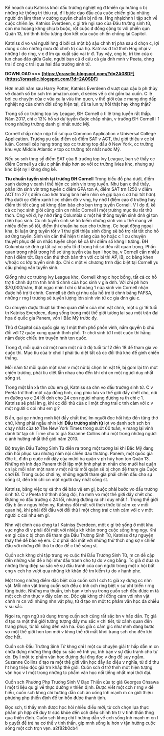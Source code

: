 
 
Kế hoạch cứu Katniss khỏi đấu trường nghiệt ng đ khiến qu hương c bị những kẻ thống trị thiu rụi, đ l bước dạo đầu của cuộc chiến giữa những người dn lầm than v cường quyền chuẩn bị nổ ra. Hng nhạichnh l tập sch về cuộc chiến ấy. Katniss Everdeen, c gi trẻ ngi sao của Đấu trường sinh tử, con mo hoang khng chịu b buộc, rốt cuộc đ đồng cộng tc với phiến qun Quận 13, trở thnh biểu tượng đon kết của cuộc chiến chống lại Capitol.
 
Katniss đ vo vai người hng đ bởi cả một bộ sậu chnh trị pha sau đ chọn c, lợi dụng c cho những mưu đồ chnh trị của họ. Katniss đ trở thnh Hng nhại v những l do ring, v c đ lm qu xuất sắc vai tr đ. Tuy vậy, cng lc, tri tim của c lun chao đảo giữa Gale, người bạn cũ đ cứu cả gia đnh mnh v Peeta, chng trai đ cng c trải qua hai đấu trường sinh tử.
 
**DOWNLOAD >>> [https://oraselic.blogspot.com/?d=2A0SDF](https://oraselic.blogspot.com/?d=2A0SDF)**


 
Hơn mười năm sau Harry Potter, Katniss Everdeen đ vượt qua cậu b ph thủy về doanh số bn sch trn amazon.com, d series về c chỉ gồm ba cuốn. C lẽ bởi cu chuyện của c vừa xa lạ vừa thn quen, v thế giới của c mang dng dấp nghiệt ng của chnh đời sống hiện tại, để ta lun tự hỏi thật hay khng thật?
 
Trong số cc trường top Ivy League, ĐH Cornell c tỉ lệ trng tuyển rất thấp. Năm 2017, chỉ c 13% hồ sơ dự tuyển được chấp nhận, v trường ĐH Cornell l 1 trong những trường danh gi nhất nước Mỹ.
 
Cornell chấp nhận nộp hồ sơ qua Common Application v Universal College Application. Trường yu cầu điểm cả điểm SAT v ACT, thư giới thiệu v cc bi luận. Cornell xếp hạng trong top cc trường top đầu ở New York, cc trường khu vực Middle Atlantic v top cc trường tốt nhất nước Mỹ.
 
Nếu so snh thng số điểm SAT của 8 trường top Ivy League, bạn sẽ thấy cc điểm Cornell yu cầu c phần thấp hơn so với cc trường Ivies khc, nhưng sự khc biệt ny l khng đng kể.
 
**Tiu chuẩn tuyển sinh tại trường ĐH Cornell** Trong biểu đồ pha dưới, điểm xanh dương v xanh l thể hiện cc sinh vin trng tuyển. Như bạn c thể thấy, phần lớn sinh vin trng tuyển c điểm GPA ton A, điểm SAT trn 1250 v điểm ACT trn 27 ( điểm cao hơn trung bnh hiển nhin sẽ gip bạn c cơ hội tốt hơn). Pha dưới cc điểm xanh l cc chấm đỏ v vng, hy nhớ l điểm cao ở trường hay điểm thi tốt cũng sẽ khng đảm bảo cho bạn trng tuyển Cornell. V l do đ, kể cả cc học sinh giỏi cũng cần cn nhắc Cornell l một trường mục tiu rất thử thch. Cng với đ, hy nhớ rằng Columbia c một hệ thống tuyển sinh đnh gi ton diện học sinh. Cc nh tuyển sinh sẽ tm kiếm những sinh vin c thể mang về nhiều điểm số tốt, điểm thi chuẩn ha cao cho trường. Cc hoạt động ngoại kha, bi luận ứng tuyển tốt v 1 thư giới thiệu sinh động sẽ bổ trợ rất tốt cho hồ sơ ứng tuyển. Sinh vin cần thể hiện ti năng của họ hoặc c 1 cu chuyện thuyết phục để cn nhắc tuyển chọn kể cả khi điểm số khng l tưởng. ĐH Columbia sẽ đnh gi tất cả cc yếu tố đ trong hồ sơ đều rất quan trọng. Phần quan trọng nhất trong hồ sơ ứng tuyển của bạn l học bạ, v Cornell cần nhiều hơn l điểm tốt. Bạn cần thử thch bản thn với cc bi thi AP, IB, cc bằng khen v/hoặc cc lớp tuyển sinh đp. Chỉ c một vi chương trnh đặc biệt tại Cornell yu cầu phỏng vấn tuyển sinh.
 
Giống như cc trường Ivy League khc, Cornell khng c học bổng, tất cả cc hỗ trợ ti chnh dự trn tnh hnh ti chnh của học sinh v gia đnh. Với chi ph hơn $70,000/năm, thật ngạc nhin l chỉ c khoảng 1 nửa sinh vin Cornell nhận được hỗ trợ ti chnh. Cornell sẽ đnh gi nhu cầu hỗ trợ ti chnh bằng FAFSA, những r rng l trường sẽ tuyển lượng lớn sinh vin từ cc gia đnh giu c.

Cu chuyện được thuật lại theo quan điểm của nhn vật chnh, một c gi 16 tuổi tn Katniss Everdeen, đang sống trong một thế giới tương lai sau một trận đại họa ở quốc gia Panem, vốn l Bắc Mỹ trước đy.
 
Thủ đ Capitol của quốc gia ny l một thnh phố phồn vinh, nắm quyền b chủ đối với 12 quận xung quanh thnh phố. Tr chơi sinh tử l một cuộc thi hằng năm được chiếu trn truyền hnh ton quốc.
 
Trong đ, mỗi quận cử một nam một nữ ở độ tuổi từ 12 đến 18 để tham gia vo cuộc thi. Mục tiu của tr chơi l phải tiu diệt tất cả cc đối thủ khc để ginh chiến thắng.
 
Mỗi năm từ mỗi quận một nam v một nữ bị chọn lm vật tế, bị gom lại trn một chiến trường, phải tiu diệt lẫn nhau cho đến khi chỉ cn một người duy nhất sống st.
 
Trong một lần xả thn cứu em gi, Katniss sa chn vo đấu trường sinh tử. C v Peeta trở thnh một cặp đồng hnh, cng phiu lưu vo thế giới đầy chết chc, nơi m đường vo c 24 lối dnh cho 24 con người nhưng đường ra th chỉ c 1. Katniss sẽ phải lm g, khi cc đối thủ của c l một chng trai c tnh cảm với c v một người c coi như em gi?
 
B ẩn, gai gc nhưng mnh liệt đầy chất thơ, lm người đọc hồi hộp đến từng thớ chữ, khng phải ngẫu nhin khi **Đấu trường sinh tử** lọt vo danh sch sch bn chạy nhất của tờ The New York Times trong suốt 60 tuần, v mang lại vinh danh từ tạp ch Time cho tc giả Suzanne Collins như một trong những người c ảnh hưởng nhất thế giới năm 2010.
 
Bộ truyện Đấu Tường Sinh Tử diễn ra trong một tương lai khi Bắc Mỹ đang dần hồi phục sau những năm nội chiến đau thương. Panem, một quốc gia độc ti, đ đn p cuộc nổi dậy của mười ba quận v ph hủy hon ton Quận 13. Những nh lnh đạo Panem thiết lập một hnh phạt tn nhẫn cho mười hai quận cn lại: mỗi năm một nam v một nữ từ mỗi quận sẽ bị chọn để tham gia Cuộc chơi Đi. Trong cuộc chơi ny, những người tham gia phải chiến đấu cho sự sống st, đến khi chỉ cn một người duy nhất sống st.
 
Katniss, bằng việc tự xả thn để bảo vệ em gi, buộc phải bước vo đấu trường sinh tử. C v Peeta trở thnh đồng đội, ha mnh vo một thế giới đầy chết chc. Đường vo đấu trường c 24 lối, nhưng đường ra chỉ duy nhất 1. Trong thế giới đầy b ẩn v nguy hiểm ny, Katniss đối mặt với thch thức từ cảm xc v mối quan hệ, khi phải đối đầu với đối thủ l một chng trai c tnh cảm với c v một người c coi như em gi.
 
Nhn vật chnh của chng ta l Katniss Everdeen, một c gi trẻ sống ở một khu vực ngho đi v phải đối mặt với nhiều kh khăn trong cuộc sống hng ngy. Khi em gi của c bị chọn để tham gia Đấu Trường Sinh Tử, Katniss đ tự nguyện thay thế để bảo vệ em. C đ phải đối mặt với những thử thch đng sợ v chiến đấu với những đối thủ tn độc để c thể sống st.
 
Cuốn sch khng chỉ tập trung vo cuộc thi Đấu Trường Sinh Tử, m cn đề cập đến những vấn đề x hội như đấu tranh cho tự do v cng bằng. Tc giả đ đưa ra những thng điệp su sắc về sự đấu tranh của con người trong một x hội bất cng v cch họ vượt qua những kh khăn để tm kiếm tự do v hạnh phc.
 
Một trong những điểm đặc biệt của cuốn sch l cch tc giả xy dựng cc nhn vật. Mỗi nhn vật trong cuốn sch đều c tnh cch ring biệt v sự pht triển r rng từng bước. Những mu thuẫn, tnh bạn v tnh yu trong cuốn sch đều được m tả một cch chn thực v đầy cảm xc. Độc giả khng chỉ đồng cảm với nhn vật chnh m cn với những nhn vật phụ, từ đ tạo nn một tc phẩm văn học đa chiều v su sắc.
 
Ngoi ra, ngn ngữ sử dụng trong cuốn sch cũng rất sắc bn v hấp dẫn. Tc giả đ tạo ra một thế giới tưởng tượng đầy mu sắc v chi tiết, từ cảnh quan đến trang phục, từ lối sống đến văn ha. Đọc giả c cảm gic như mnh đang bước vo một thế giới hon ton mới v khng thể rời mắt khỏi trang sch cho đến khi đọc hết.
 
Cuốn sch Đấu Trường Sinh Tử khng chỉ l một cu chuyện giải tr hấp dẫn m cn chứa đựng những thng điệp su sắc về tnh yu, tnh bạn v sự đấu tranh cho tự do. Đy l một tc phẩm văn học đương đại đng đọc v đng để suy ngẫm. Suzanne Collins đ tạo ra một thế giới văn học đầy ảo diệu v nghĩa, từ đ đ thu ht hng triệu độc giả trn khắp thế giới. Cuốn sch đ trở thnh một hiện tượng văn học v l một trong những tc phẩm văn học nổi tiếng nhất mọi thời đại.
 
Cuốn sch Phương Php Trường Sinh V Đạo Thiền của tc giả Georges Ohsawa l một ti liệu qu gi về thực dưỡng v thiền định. Được viết một cch r rng v dễ hiểu, cuốn sch khng chỉ hướng dẫn cch ăn uống lnh mạnh m cn giới thiệu phương php thiền định để tm hồn được thanh tịnh.
 
Đọc sch, ti thấy mnh được học hỏi nhiều điều mới, từ cch chọn lựa thực phẩm ph hợp để duy tr sức khỏe đến cch điều chỉnh tm tr v tinh thần thng qua thiền định. Cuốn sch khng chỉ l hướng dẫn về cch sống lnh mạnh m cn l b quyết để trẻ ha cơ thể v tinh thần, gip mnh sống lu hơn v tận hưởng cuộc sống một cch trọn vẹn.
 a2f82b0cb4
 
